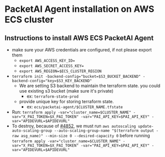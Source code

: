 # PacketAI Agent installation on AWS ECS cluster

## Instructions to install AWS ECS PacketAI Agent

- make sure your AWS credentials are configured, if not please export them
  - `export AWS_ACCESS_KEY_ID=`
  - `export AWS_SECRET_ACCESS_KEY=`
  - `export AWS_REGION=$ECS_CLUSTER_REGION`
- `terraform init -backend-config="bucket=$S3_BUCKET_BACKEND" -backend-config="key=$S3_KEY_BACKEND"`
  - We are setting S3 backend to maintain the terraform state. you could use existing s3 bucket (make sure it's private)
    - ex: `terraform-state-prod`
  - provide unique key for storing terraform state.
    - ex: `ecs/packetai-agent/$CLUSTER_NAME.tfstate`
- Run: `terraform apply -var="cluster_name=$CLUSTER_NAME" -var="X_PAI_TOKEN=$X_PAI_TOKEN" -var="PAI_API_KEY=$PAI_API_KEY" -var="APIDEVURL=$APIDEVURL"`
- To destroy, because of [#4852](https://github.com/hashicorp/terraform-provider-aws/issues/4852), we must run `aws autoscaling update-auto-scaling-group --auto-scaling-group-name "$(terraform output -raw asg_name)" --min-size 0 --desired-capacity 0` before running `terraform apply -var="cluster_name=$CLUSTER_NAME" -var="X_PAI_TOKEN=$X_PAI_TOKEN" -var="PAI_API_KEY=$PAI_API_KEY" -var="APIDEVURL=$APIDEVURL"`
